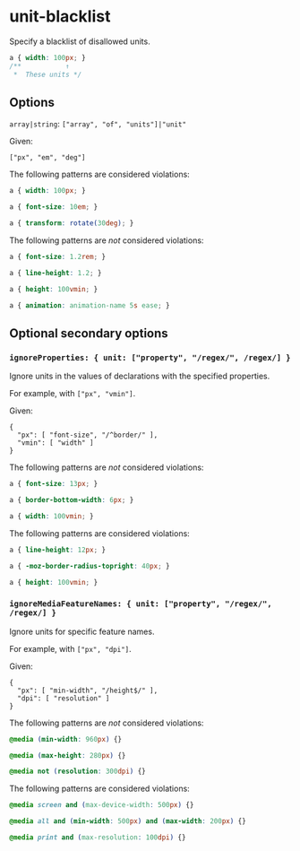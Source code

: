 # unit-blacklist

Specify a blacklist of disallowed units.

<!-- prettier-ignore -->
```css
a { width: 100px; }
/**           ↑
 *  These units */
```

## Options

`array|string`: `["array", "of", "units"]|"unit"`

Given:

```
["px", "em", "deg"]
```

The following patterns are considered violations:

<!-- prettier-ignore -->
```css
a { width: 100px; }
```

<!-- prettier-ignore -->
```css
a { font-size: 10em; }
```

<!-- prettier-ignore -->
```css
a { transform: rotate(30deg); }
```

The following patterns are _not_ considered violations:

<!-- prettier-ignore -->
```css
a { font-size: 1.2rem; }
```

<!-- prettier-ignore -->
```css
a { line-height: 1.2; }
```

<!-- prettier-ignore -->
```css
a { height: 100vmin; }
```

<!-- prettier-ignore -->
```css
a { animation: animation-name 5s ease; }
```

## Optional secondary options

### `ignoreProperties: { unit: ["property", "/regex/", /regex/] }`

Ignore units in the values of declarations with the specified properties.

For example, with `["px", "vmin"]`.

Given:

```
{
  "px": [ "font-size", "/^border/" ],
  "vmin": [ "width" ]
}
```

The following patterns are _not_ considered violations:

<!-- prettier-ignore -->
```css
a { font-size: 13px; }
```

<!-- prettier-ignore -->
```css
a { border-bottom-width: 6px; }
```

<!-- prettier-ignore -->
```css
a { width: 100vmin; }
```

The following patterns are considered violations:

<!-- prettier-ignore -->
```css
a { line-height: 12px; }
```

<!-- prettier-ignore -->
```css
a { -moz-border-radius-topright: 40px; }
```

<!-- prettier-ignore -->
```css
a { height: 100vmin; }
```

### `ignoreMediaFeatureNames: { unit: ["property", "/regex/", /regex/] }`

Ignore units for specific feature names.

For example, with `["px", "dpi"]`.

Given:

```
{
  "px": [ "min-width", "/height$/" ],
  "dpi": [ "resolution" ]
}
```

The following patterns are _not_ considered violations:

<!-- prettier-ignore -->
```css
@media (min-width: 960px) {}
```

<!-- prettier-ignore -->
```css
@media (max-height: 280px) {}
```

<!-- prettier-ignore -->
```css
@media not (resolution: 300dpi) {}
```

The following patterns are considered violations:

<!-- prettier-ignore -->
```css
@media screen and (max-device-width: 500px) {}
```

<!-- prettier-ignore -->
```css
@media all and (min-width: 500px) and (max-width: 200px) {}
```

<!-- prettier-ignore -->
```css
@media print and (max-resolution: 100dpi) {}
```
